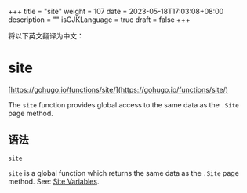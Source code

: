 +++
title = "site"
weight = 107
date = 2023-05-18T17:03:08+08:00
description = ""
isCJKLanguage = true
draft = false
+++

将以下英文翻译为中文：
# site

[https://gohugo.io/functions/site/](https://gohugo.io/functions/site/)

The `site` function provides global access to the same data as the `.Site` page method.

## 语法

```
site
```

`site` is a global function which returns the same data as the `.Site` page method. See: [Site Variables](https://gohugo.io/variables/site).
